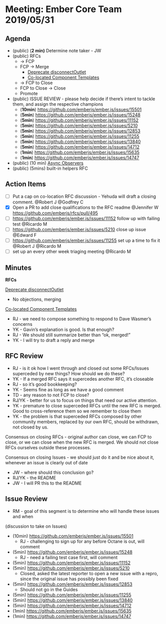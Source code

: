 # Meeting: Ember Core Team 2019/05/31

## Agenda

- (public) (**2 min)** Determine note taker - JW
- (public) RFCs
    - → FCP
    - FCP → Merge
        - [Deprecate disconnectOutlet](https://github.com/emberjs/rfcs/pull/491) 
        - [Co-located Component Templates](https://github.com/emberjs/rfcs/pull/481)
    - → FCP to Close
    - FCP to Close → Close
    - Promote
- (public) ISSUE REVIEW - please help decide if there’s intent to tackle them, and assign the respective champions
    - (**10min**) https://github.com/emberjs/ember.js/issues/15501
    - (**5min**) https://github.com/emberjs/ember.js/issues/15248
    - (**5min**) https://github.com/emberjs/ember.js/issues/11152
    - (**5min**) https://github.com/emberjs/ember.js/issues/5210
    - (**5min**) https://github.com/emberjs/ember.js/issues/12853
    - (**5min**) https://github.com/emberjs/ember.js/issues/11255
    - (**5min**) https://github.com/emberjs/ember.js/issues/13840
    - (**5min**) https://github.com/emberjs/ember.js/issues/14712
    - (**1min**) https://github.com/emberjs/ember.js/issues/15635
    - (**1min**) https://github.com/emberjs/ember.js/issues/14747
- (public) (10 min) [Async Observers](https://github.com/emberjs/rfcs/pull/494)
- (public) (5mins) built-in helpers RFC


## Action Items
- [ ] Put a cap on co-location RFC discussion - Yehuda will draft a closing comment. @Robert J @Godfrey C 
- [x] Open a PR to add close qualifications to the RFC readme @Jennifer W  https://github.com/emberjs/rfcs/pull/495
- [ ] https://github.com/emberjs/ember.js/issues/11152 follow up with failing test @Ricardo M
- [ ] https://github.com/emberjs/ember.js/issues/5210 close up issue @Edward F
- [ ] https://github.com/emberjs/ember.js/issues/11255 set up a time to fix it @Robert J @Ricardo M
- [ ] set up an every other week triaging meeting @Ricardo M

## Minutes

**RFCs**

[Deprecate disconnectOutlet](https://github.com/emberjs/rfcs/pull/491) 

- No objections, merging

[Co-located Component Templates](https://github.com/emberjs/rfcs/pull/481)

- RJ - we need to compose something to respond to Dave Wasmer’s concerns
- YK - Gavin’s explanation is good. Is that enough?
- RJ - We should still summarize better than “ok, merged!”
- YK - I will try to draft a reply and merge


## RFC Review

- RJ - is it ok how I went through and closed out some RFCs/Issues superceded by new things? How should we do these?
- YK - If a merged RFC says it supercedes another RFC, it’s closeable
- RJ - so it’s good bookkeeping?
- YK - Seems fine as long as we have a good comment
- TD - any reason to not FCP to close?
- RJ/YK - better for us to focus on things that need our active attention.
- YK - premature to close superceded RFCs until the new RFC is merged. Good to cross-reference them so we remember to close them
- YK - the problem is that superceded RFCs composed by other community members, replaced by our own RFC, should be withdrawn, not closed by us.

Consensus on closing RFCs - original author can close, we can FCP to close, or we can close when the new RFC is merged. We should not close RFCs ourselves outside these processes.

Consensus on closing Issues - we should just do it and be nice about it, whenever an issue is clearly out of date


- JW - where should this conclusion go?
- RJ/YK - the README
- JW - I will PR this to the README

## Issue Review

- RM - goal of this segment is to determine who will handle these issues and when

(discussion to take on Issues)


- (10min) https://github.com/emberjs/ember.js/issues/15501
    - RJ - challenging to sign up for any before Octane is out, will comment
- (5min) https://github.com/emberjs/ember.js/issues/15248
    - RJ - need a failing test case first, will comment
- (5min) https://github.com/emberjs/ember.js/issues/11152
- (5min) https://github.com/emberjs/ember.js/issues/5210
    - Closed, asked the latest reporter to open a new issue with a repro, since the original issue has possibly been fixed
- (5min) https://github.com/emberjs/ember.js/issues/12853
    - Should not go in the Guides
- (5min) https://github.com/emberjs/ember.js/issues/11255
- (5min) https://github.com/emberjs/ember.js/issues/13840
- (5min) https://github.com/emberjs/ember.js/issues/14712
- (1min) https://github.com/emberjs/ember.js/issues/15635
- (1min) https://github.com/emberjs/ember.js/issues/14747

